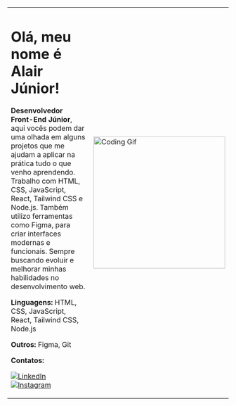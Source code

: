<table border="0">
  <tr>
    <td>

<h1>Olá, meu nome é Alair Júnior! </h1>

 **Desenvolvedor Front-End Júnior**, aqui vocês podem dar uma olhada em alguns projetos que me ajudam a aplicar na prática tudo o que venho aprendendo. Trabalho com HTML, CSS, JavaScript, React, Tailwind CSS e Node.js. Também utilizo ferramentas como Figma, para criar interfaces modernas e funcionais. Sempre buscando evoluir e melhorar minhas habilidades no desenvolvimento web.



**Linguagens:** HTML, CSS, JavaScript, React, Tailwind CSS, Node.js


**Outros:** Figma, Git


**Contatos:**

[![LinkedIn](https://img.shields.io/badge/LinkedIn-0077B5?style=for-the-badge&logo=linkedin&logoColor=white)](https://www.linkedin.com/in/alairjúnior)
[![Instagram](https://img.shields.io/badge/Instagram-E4405F?style=for-the-badge&logo=instagram&logoColor=white)](https://www.instagram.com/alaairjr_/)


</td>
    <td>
      <img src="https://media2.giphy.com/media/v1.Y2lkPTc5MGI3NjExMzMzZ2JjNG9oMHJocW9iaWl6YWZwY3Z1bXZlemd3MDBibjBtMnBrbSZlcD12MV9pbnRlcm5hbF9naWZfYnlfaWQmY3Q9Zw/jBOOXxSJfG8kqMxT11/giphy.gif" width="300" alt="Coding Gif">
    </td>
  </tr>
</table>
